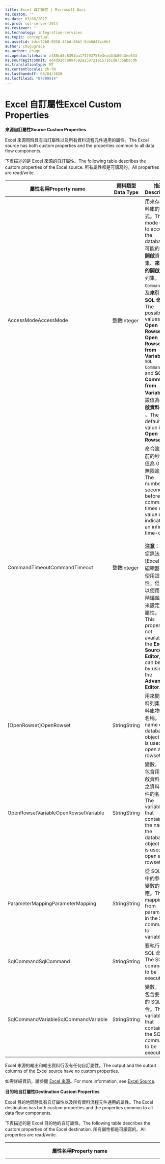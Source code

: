 ```yaml
---
title: Excel 自訂屬性 | Microsoft Docs
ms.custom: ''
ms.date: 03/06/2017
ms.prod: sql-server-2014
ms.reviewer: ''
ms.technology: integration-services
ms.topic: conceptual
ms.assetid: bdcc72b8-8950-47bd-88bf-5db6d48cc6bf
author: chugugrace
ms.author: chugu
ms.openlocfilehash: a488cd5c8393ba174f03758e3ead34b8643ed643
ms.sourcegitcommit: ad4d92dce894592a259721a1571b1d8736abacdb
ms.translationtype: MT
ms.contentlocale: zh-TW
ms.lasthandoff: 08/04/2020
ms.locfileid: "87709814"
---
```

# <a name="excel-custom-properties"></a><span data-ttu-id="f1946-102">Excel 自訂屬性</span><span class="sxs-lookup"><span data-stu-id="f1946-102">Excel Custom Properties</span></span>
  <span data-ttu-id="f1946-103">**來源自訂屬性**</span><span class="sxs-lookup"><span data-stu-id="f1946-103">**Source Custom Properties**</span></span>  
  
 <span data-ttu-id="f1946-104">Excel 來源同時具有自訂屬性以及所有資料流程元件通用的屬性。</span><span class="sxs-lookup"><span data-stu-id="f1946-104">The Excel source has both custom properties and the properties common to all data flow components.</span></span>  
  
 <span data-ttu-id="f1946-105">下表描述的是 Excel 來源的自訂屬性。</span><span class="sxs-lookup"><span data-stu-id="f1946-105">The following table describes the custom properties of the Excel source.</span></span> <span data-ttu-id="f1946-106">所有屬性都是可讀寫的。</span><span class="sxs-lookup"><span data-stu-id="f1946-106">All properties are read/write.</span></span>  
  
|<span data-ttu-id="f1946-107">屬性名稱</span><span class="sxs-lookup"><span data-stu-id="f1946-107">Property name</span></span>|<span data-ttu-id="f1946-108">資料類型</span><span class="sxs-lookup"><span data-stu-id="f1946-108">Data Type</span></span>|<span data-ttu-id="f1946-109">描述</span><span class="sxs-lookup"><span data-stu-id="f1946-109">Description</span></span>|  
|-------------------|---------------|-----------------|  
|<span data-ttu-id="f1946-110">AccessMode</span><span class="sxs-lookup"><span data-stu-id="f1946-110">AccessMode</span></span>|<span data-ttu-id="f1946-111">整數</span><span class="sxs-lookup"><span data-stu-id="f1946-111">Integer</span></span>|<span data-ttu-id="f1946-112">用來存取資料庫的模式。</span><span class="sxs-lookup"><span data-stu-id="f1946-112">The mode used to access the database.</span></span> <span data-ttu-id="f1946-113">可能的值為**開啟**資料列集、**來引數的開啟**資料列集， `SQL Command` 以及**來引數的 SQL 命令**。</span><span class="sxs-lookup"><span data-stu-id="f1946-113">The possible values are **Open Rowset**, **Open Rowset from Variable**, `SQL Command`, and **SQL Command from Variable**.</span></span> <span data-ttu-id="f1946-114">預設值為 **[開啟資料列集]** 。</span><span class="sxs-lookup"><span data-stu-id="f1946-114">The default value is **Open Rowset**.</span></span>|  
|<span data-ttu-id="f1946-115">CommandTimeout</span><span class="sxs-lookup"><span data-stu-id="f1946-115">CommandTimeout</span></span>|<span data-ttu-id="f1946-116">整數</span><span class="sxs-lookup"><span data-stu-id="f1946-116">Integer</span></span>|<span data-ttu-id="f1946-117">命令逾時之前的秒數。值為 0 表示無限逾時。</span><span class="sxs-lookup"><span data-stu-id="f1946-117">The number of seconds before a command times out.  A value of 0 indicates an infinite time-out.</span></span><br /><br /> <span data-ttu-id="f1946-118">**注意**：雖然您無法在 [Excel 來源編輯器]  中使用這個屬性，但是可以使用 [進階編輯器]  來設定這個屬性。</span><span class="sxs-lookup"><span data-stu-id="f1946-118">**Note** This property is not available in the **Excel Source Editor**, but can be set by using the **Advanced Editor**.</span></span>|  
|<span data-ttu-id="f1946-119">[OpenRowset]</span><span class="sxs-lookup"><span data-stu-id="f1946-119">OpenRowset</span></span>|<span data-ttu-id="f1946-120">String</span><span class="sxs-lookup"><span data-stu-id="f1946-120">String</span></span>|<span data-ttu-id="f1946-121">用來開啟資料列集之資料庫物件的名稱。</span><span class="sxs-lookup"><span data-stu-id="f1946-121">The name of the database object that is used to open a rowset.</span></span>|  
|<span data-ttu-id="f1946-122">OpenRowsetVariable</span><span class="sxs-lookup"><span data-stu-id="f1946-122">OpenRowsetVariable</span></span>|<span data-ttu-id="f1946-123">String</span><span class="sxs-lookup"><span data-stu-id="f1946-123">String</span></span>|<span data-ttu-id="f1946-124">變數，其中包含用來開啟資料列集之資料庫物件的名稱。</span><span class="sxs-lookup"><span data-stu-id="f1946-124">The variable that contains the name of the database object that is used to open a rowset.</span></span>|  
|<span data-ttu-id="f1946-125">ParameterMapping</span><span class="sxs-lookup"><span data-stu-id="f1946-125">ParameterMapping</span></span>|<span data-ttu-id="f1946-126">String</span><span class="sxs-lookup"><span data-stu-id="f1946-126">String</span></span>|<span data-ttu-id="f1946-127">從 SQL 命令中的參數到變數的對應。</span><span class="sxs-lookup"><span data-stu-id="f1946-127">The mapping from parameters in the SQL command to variables.</span></span>|  
|<span data-ttu-id="f1946-128">SqlCommand</span><span class="sxs-lookup"><span data-stu-id="f1946-128">SqlCommand</span></span>|<span data-ttu-id="f1946-129">String</span><span class="sxs-lookup"><span data-stu-id="f1946-129">String</span></span>|<span data-ttu-id="f1946-130">要執行的 SQL 命令。</span><span class="sxs-lookup"><span data-stu-id="f1946-130">The SQL command to be executed.</span></span>|  
|<span data-ttu-id="f1946-131">SqlCommandVariable</span><span class="sxs-lookup"><span data-stu-id="f1946-131">SqlCommandVariable</span></span>|<span data-ttu-id="f1946-132">String</span><span class="sxs-lookup"><span data-stu-id="f1946-132">String</span></span>|<span data-ttu-id="f1946-133">變數，其中包含要執行的 SQL 命令。</span><span class="sxs-lookup"><span data-stu-id="f1946-133">The variable that contains the SQL command to be executed.</span></span>|  
  
 <span data-ttu-id="f1946-134">Excel 來源的輸出和輸出資料行沒有任何自訂屬性。</span><span class="sxs-lookup"><span data-stu-id="f1946-134">The output and the output columns of the Excel source have no custom properties.</span></span>  
  
 <span data-ttu-id="f1946-135">如需詳細資訊，請參閱 [Excel 來源](excel-source.md)。</span><span class="sxs-lookup"><span data-stu-id="f1946-135">For more information, see [Excel Source](excel-source.md).</span></span>  
  
 <span data-ttu-id="f1946-136">**目的地自訂屬性**</span><span class="sxs-lookup"><span data-stu-id="f1946-136">**Destination Custom Properties**</span></span>  
  
 <span data-ttu-id="f1946-137">Excel 目的地同時具有自訂屬性以及所有資料流程元件通用的屬性。</span><span class="sxs-lookup"><span data-stu-id="f1946-137">The Excel destination has both custom properties and the properties common to all data flow components.</span></span>  
  
 <span data-ttu-id="f1946-138">下表描述的是 Excel 目的地的自訂屬性。</span><span class="sxs-lookup"><span data-stu-id="f1946-138">The following table describes the custom properties of the Excel destination.</span></span> <span data-ttu-id="f1946-139">所有屬性都是可讀寫的。</span><span class="sxs-lookup"><span data-stu-id="f1946-139">All properties are read/write.</span></span>  
  
|<span data-ttu-id="f1946-140">屬性名稱</span><span class="sxs-lookup"><span data-stu-id="f1946-140">Property name</span></span>|<span data-ttu-id="f1946-141">資料類型</span><span class="sxs-lookup"><span data-stu-id="f1946-141">Data Type</span></span>|<span data-ttu-id="f1946-142">描述</span><span class="sxs-lookup"><span data-stu-id="f1946-142">Description</span></span>|  
|-------------------|---------------|-----------------|  
|<span data-ttu-id="f1946-143">AccessMode</span><span class="sxs-lookup"><span data-stu-id="f1946-143">AccessMode</span></span>|<span data-ttu-id="f1946-144">整數 (列舉)</span><span class="sxs-lookup"><span data-stu-id="f1946-144">Integer (enumeration)</span></span>|<span data-ttu-id="f1946-145">一個值，指定目的地如何存取其目的地資料庫。</span><span class="sxs-lookup"><span data-stu-id="f1946-145">A value that specifies how the destination accesses its destination database.</span></span><br /><br /> <span data-ttu-id="f1946-146">此屬性可以有下列其中一個值：</span><span class="sxs-lookup"><span data-stu-id="f1946-146">This property can have one of the following values:</span></span><br /><br /> <span data-ttu-id="f1946-147">`OpenRowset` (0) -您提供資料表或視圖的名稱。</span><span class="sxs-lookup"><span data-stu-id="f1946-147">`OpenRowset` (0)-You provide the name of a table or view.</span></span><br /><br /> <span data-ttu-id="f1946-148">`OpenRowset from Variable` (1) -您可以提供包含資料表或視圖名稱之變數的名稱。</span><span class="sxs-lookup"><span data-stu-id="f1946-148">`OpenRowset from Variable` (1)-You provide the name of a variable that contains the name of a table or view.</span></span><br /><br /> <span data-ttu-id="f1946-149">`OpenRowset Using Fastload` (3) -您提供資料表或視圖的名稱。</span><span class="sxs-lookup"><span data-stu-id="f1946-149">`OpenRowset Using Fastload` (3)-You provide the name of a table or view.</span></span><br /><br /> <span data-ttu-id="f1946-150">`OpenRowset Using Fastload from Variable` (4) -您提供包含資料表或視圖名稱之變數的名稱。</span><span class="sxs-lookup"><span data-stu-id="f1946-150">`OpenRowset Using Fastload from Variable` (4)-You provide the name of a variable that contains the name of a table or view.</span></span><br /><br /> <span data-ttu-id="f1946-151">`SQL Command` (2) -您提供 SQL 語句。</span><span class="sxs-lookup"><span data-stu-id="f1946-151">`SQL Command` (2)-You provide a SQL statement.</span></span>|  
|<span data-ttu-id="f1946-152">CommandTimeout</span><span class="sxs-lookup"><span data-stu-id="f1946-152">CommandTimeout</span></span>|<span data-ttu-id="f1946-153">整數</span><span class="sxs-lookup"><span data-stu-id="f1946-153">Integer</span></span>|<span data-ttu-id="f1946-154">逾時之前 SQL 命令可以執行的秒數上限。值為 **0** 指出無限的時間。</span><span class="sxs-lookup"><span data-stu-id="f1946-154">The maximum number of seconds that the SQL command can run before timing out. A value of **0** indicates an infinite time.</span></span> <span data-ttu-id="f1946-155">這個屬性的預設值為 **0**。</span><span class="sxs-lookup"><span data-stu-id="f1946-155">The default value of this property is **0**.</span></span><br /><br /> <span data-ttu-id="f1946-156">注意:雖然您無法在 [Excel 目的地編輯器]  中使用這個屬性，但是可以使用 [進階編輯器]  來設定這個屬性。</span><span class="sxs-lookup"><span data-stu-id="f1946-156">Note: This property is not available in the **Excel Destination Editor**, but can be set by using the **Advanced Editor**.</span></span>|  
|<span data-ttu-id="f1946-157">FastLoadKeepIdentity</span><span class="sxs-lookup"><span data-stu-id="f1946-157">FastLoadKeepIdentity</span></span>|<span data-ttu-id="f1946-158">Boolean</span><span class="sxs-lookup"><span data-stu-id="f1946-158">Boolean</span></span>|<span data-ttu-id="f1946-159">一個值，指定載入資料時是否要複製識別值。</span><span class="sxs-lookup"><span data-stu-id="f1946-159">A value that specifies whether to copy identity values when data is loaded.</span></span> <span data-ttu-id="f1946-160">只有在您使用其中一個快速載入選項時，才能使用這個屬性。</span><span class="sxs-lookup"><span data-stu-id="f1946-160">This property is available only when using one of the fast load options.</span></span> <span data-ttu-id="f1946-161">此屬性的預設值為 **False**。</span><span class="sxs-lookup"><span data-stu-id="f1946-161">The default value of this property is **False**.</span></span>|  
|<span data-ttu-id="f1946-162">FastLoadKeepNulls</span><span class="sxs-lookup"><span data-stu-id="f1946-162">FastLoadKeepNulls</span></span>|<span data-ttu-id="f1946-163">Boolean</span><span class="sxs-lookup"><span data-stu-id="f1946-163">Boolean</span></span>|<span data-ttu-id="f1946-164">一個值，指定載入資料時是否要複製 Null 值。</span><span class="sxs-lookup"><span data-stu-id="f1946-164">A value that specifies whether to copy Null values when data is loaded.</span></span> <span data-ttu-id="f1946-165">這個屬性只能搭配其中一個快速載入選項使用。</span><span class="sxs-lookup"><span data-stu-id="f1946-165">This property is available only with one of the fast load options.</span></span> <span data-ttu-id="f1946-166">此屬性的預設值為 **False**。</span><span class="sxs-lookup"><span data-stu-id="f1946-166">The default value of this property is **False**.</span></span>|  
|<span data-ttu-id="f1946-167">FastLoadMaxInsertCommitSize</span><span class="sxs-lookup"><span data-stu-id="f1946-167">FastLoadMaxInsertCommitSize</span></span>|<span data-ttu-id="f1946-168">整數</span><span class="sxs-lookup"><span data-stu-id="f1946-168">Integer</span></span>|<span data-ttu-id="f1946-169">一個值，指定快速載入作業期間，Excel 目的地嘗試認可的批次大小。</span><span class="sxs-lookup"><span data-stu-id="f1946-169">A value that specifies the batch size that the Excel destination tries to commit during fast load operations.</span></span> <span data-ttu-id="f1946-170">預設值為 **2147483647**。</span><span class="sxs-lookup"><span data-stu-id="f1946-170">The default value is **2147483647**.</span></span> <span data-ttu-id="f1946-171">**0** 的值表示處理所有資料列之後的單一認可作業。</span><span class="sxs-lookup"><span data-stu-id="f1946-171">A value of **0** indicates a single commit operation after all rows are processed.</span></span>|  
|<span data-ttu-id="f1946-172">FastLoadOptions</span><span class="sxs-lookup"><span data-stu-id="f1946-172">FastLoadOptions</span></span>|<span data-ttu-id="f1946-173">String</span><span class="sxs-lookup"><span data-stu-id="f1946-173">String</span></span>|<span data-ttu-id="f1946-174">快速載入選項的集合。</span><span class="sxs-lookup"><span data-stu-id="f1946-174">A collection of fast load options.</span></span> <span data-ttu-id="f1946-175">快速載入選項包括資料表的鎖定和條件約束的檢查。</span><span class="sxs-lookup"><span data-stu-id="f1946-175">The fast load options include the locking of tables and the checking of constraints.</span></span> <span data-ttu-id="f1946-176">您可以指定其中一個選項、兩個選項或不指定任何選項。</span><span class="sxs-lookup"><span data-stu-id="f1946-176">You can specify one, both, or neither.</span></span><br /><br /> <span data-ttu-id="f1946-177">注意:雖然您無法在 [Excel 目的地編輯器]  中使用這個屬性的某些選項，但是可以使用 [進階編輯器]  來設定這些選項。</span><span class="sxs-lookup"><span data-stu-id="f1946-177">Note: Some options for this property are not available in the **Excel Destination Editor**, but can be set by using the **Advanced Editor**.</span></span>|  
|<span data-ttu-id="f1946-178">[OpenRowset]</span><span class="sxs-lookup"><span data-stu-id="f1946-178">OpenRowset</span></span>|<span data-ttu-id="f1946-179">String</span><span class="sxs-lookup"><span data-stu-id="f1946-179">String</span></span>|<span data-ttu-id="f1946-180">當 AccessMode 為時，就是 `OpenRowset` Excel 目的地所存取之資料表或視圖的名稱。</span><span class="sxs-lookup"><span data-stu-id="f1946-180">When AccessMode is `OpenRowset`, the name of the table or view that the Excel destination accesses.</span></span>|  
|<span data-ttu-id="f1946-181">OpenRowsetVariable</span><span class="sxs-lookup"><span data-stu-id="f1946-181">OpenRowsetVariable</span></span>|<span data-ttu-id="f1946-182">String</span><span class="sxs-lookup"><span data-stu-id="f1946-182">String</span></span>|<span data-ttu-id="f1946-183">當 AccessMode 為時，就是 `OpenRowset from Variable` 包含 Excel 目的地所存取之資料表或視圖名稱的變數名稱。</span><span class="sxs-lookup"><span data-stu-id="f1946-183">When AccessMode is `OpenRowset from Variable`, the name of the variable that contains the name of the table or view that the Excel destination accesses.</span></span>|  
|<span data-ttu-id="f1946-184">SqlCommand</span><span class="sxs-lookup"><span data-stu-id="f1946-184">SqlCommand</span></span>|<span data-ttu-id="f1946-185">String</span><span class="sxs-lookup"><span data-stu-id="f1946-185">String</span></span>|<span data-ttu-id="f1946-186">當 AccessMode 為時，就是 `SQL Command` Excel 目的地用來指定資料之目的地資料行的 transact-sql 語句。</span><span class="sxs-lookup"><span data-stu-id="f1946-186">When AccessMode is `SQL Command`, the Transact-SQL statement that the Excel destination uses to specify the destination columns for the data.</span></span>|  
  
 <span data-ttu-id="f1946-187">Excel 目的地的輸入和輸入資料行沒有任何自訂屬性。</span><span class="sxs-lookup"><span data-stu-id="f1946-187">The input and the input columns of the Excel destination have no custom properties.</span></span>  
  
 <span data-ttu-id="f1946-188">如需詳細資訊，請參閱 [Excel 目的地](excel-destination.md)。</span><span class="sxs-lookup"><span data-stu-id="f1946-188">For more information, see [Excel Destination](excel-destination.md).</span></span>  
  
## <a name="see-also"></a><span data-ttu-id="f1946-189">另請參閱</span><span class="sxs-lookup"><span data-stu-id="f1946-189">See Also</span></span>  
 [<span data-ttu-id="f1946-190">Common Properties</span><span class="sxs-lookup"><span data-stu-id="f1946-190">Common Properties</span></span>](../common-properties.md)  
  
  
